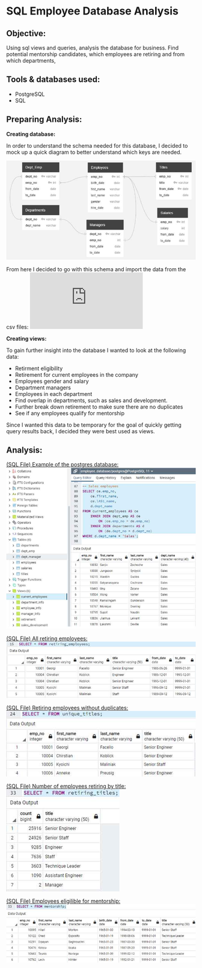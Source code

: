 # SQL Employee Database Analysis

## Objective: 
Using sql views and queries, analysis the database for business. Find potential mentorship candidates, which employees are retiring and from which departments, 

## Tools & databases used:
- PostgreSQL
- SQL

## Preparing Analysis:

**Creating database:**

In order to understand the schema needed for this database, I decided to mock up a quick diagram to better understand which keys are needed.

![diagram](https://github.com/Ryndine/sql_employee_database/blob/main/Images/ERDiagram.jpg)

From here I decided to go with this schema and import the data from the csv files:
![Database Schema](https://github.com/Ryndine/sql_employee_database/blob/main/schema.sql)

**Creating views:**

To gain further insight into the database I wanted to look at the following data:
- Retirment eligibility
- Retirement for current employees in the company
- Employees gender and salary
- Department managers
- Employees in each department
- Find overlap in departments, such as sales and development.
- Further break down retirement to make sure there are no duplicates
- See if any employees qualify for mentorship

Since I wanted this data to be temporary for the goal of quickly getting query results back, I decided they were best used as views.

## Analysis:

[(SQL File) Example of the postgres database:](https://github.com/Ryndine/sql_employee_database/blob/main/simple_queries.sql)  
![example](https://github.com/Ryndine/sql_employee_database/blob/main/Images/database_example.jpg)

[(SQL File) All retiring employees:](https://github.com/Ryndine/sql_employee_database/blob/main/view_retiring_employees.sql)  
![employees](https://github.com/Ryndine/sql_employee_database/blob/main/Images/retiring_employees.jpg)

[(SQL File) Retiring employees without duplicates:](https://github.com/Ryndine/sql_employee_database/blob/main/view_unique_titles.sql)  
![retiring](https://github.com/Ryndine/sql_employee_database/blob/main/Images/unique_titles.jpg)

[(SQL File) Number of employees retiring by title:](https://github.com/Ryndine/sql_employee_database/blob/main/view_number_retiring.sql)  
![titles](https://github.com/Ryndine/sql_employee_database/blob/main/Images/retiring_titles.jpg)

[(SQL File) Employees eligilible for mentorship:](https://github.com/Ryndine/sql_employee_database/blob/main/view_mentorship_eligibility.sql)  
![mentorship](https://github.com/Ryndine/sql_employee_database/blob/main/Images/mentorship.jpg)
